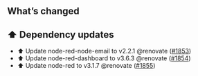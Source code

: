 ## What’s changed

## ⬆️ Dependency updates

- ⬆️ Update node-red-node-email to v2.2.1 @renovate ([#1853](https://github.com/hassio-addons/addon-node-red/pull/1853))
- ⬆️ Update node-red-dashboard to v3.6.3 @renovate ([#1854](https://github.com/hassio-addons/addon-node-red/pull/1854))
- ⬆️ Update node-red to v3.1.7 @renovate ([#1855](https://github.com/hassio-addons/addon-node-red/pull/1855))
